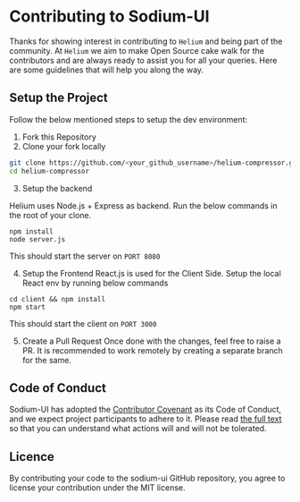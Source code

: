 # Contributing to Sodium-UI

Thanks for showing interest in contributing to `Helium` and being part of the community. At `Helium` we aim to make Open Source cake walk for the contributors and are always ready to assist you for all your queries. Here are some guidelines that will help you along the way.

## Setup the Project

Follow the below mentioned steps to setup the dev environment:
1. Fork this Repository
2. Clone your fork locally
```sh
git clone https://github.com/<your_github_username>/helium-compressor.git
cd helium-compressor
```

3. Setup the backend

Helium uses Node.js + Express as backend. Run the below commands in the root of your clone.
```
npm install
node server.js
```
This should start the server on `PORT 8080`

4. Setup the Frontend
React.js is used for the Client Side. Setup the local React env by running below commands

```
cd client && npm install
npm start
```
This should start the client on `PORT 3000`

5. Create a Pull Request
Once done with the changes, feel free to raise a PR. It is recommended to work remotely by creating a separate branch for the same.

## Code of Conduct

Sodium-UI has adopted the [Contributor Covenant](https://www.contributor-covenant.org/) as its Code of Conduct, and we expect project participants to adhere to it.
Please read [the full text](/CODE_OF_CONDUCT.md) so that you can understand what actions will and will not be tolerated.

## Licence
By contributing your code to the sodium-ui GitHub repository, you agree to license your contribution under the MIT license.
